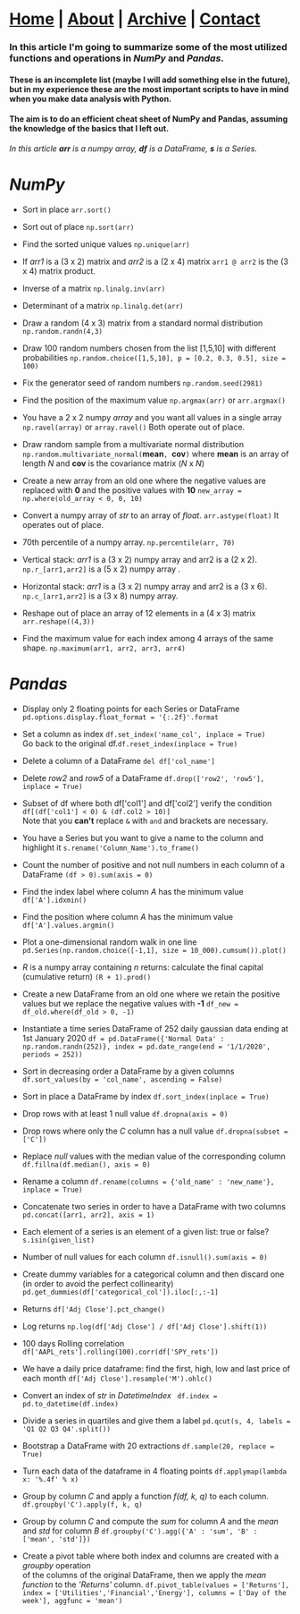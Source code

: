# [Home](https://antonio-catalano.github.io/#) | [About](https://antonio-catalano.github.io/about.html) | [Archive](https://antonio-catalano.github.io/Archive.html) | [Contact](https://antonio-catalano.github.io/form-contact.html)

### In this article I'm going to summarize some of the most utilized functions and operations in _NumPy_ and _Pandas_.

#### These is an incomplete list (maybe I will add something else in the future), but in my experience these are the most important scripts to have in mind when you make data analysis with Python.
#### The aim is to do an efficient cheat sheet of NumPy and Pandas, assuming the knowledge of the basics that I left out.

*In this article __arr__ is a numpy array, __df__ is a DataFrame, __s__ is a Series.*

# _NumPy_

- Sort in place `arr.sort()`<br>
- Sort out of place `np.sort(arr)`<br>
- Find the sorted unique values `np.unique(arr)`<br>
- If _arr1_ is a (3 x 2) matrix and _arr2_ is a (2 x 4) matrix
`arr1 @ arr2` is the (3 x 4) matrix product.<br>
- Inverse of a matrix
`np.linalg.inv(arr)`<br>
- Determinant of a matrix
`np.linalg.det(arr)`<br>
- Draw a random (4 x 3) matrix from a standard normal distribution
`np.random.randn(4,3)`<br>
- Draw 100 random numbers chosen from the list [1,5,10] with different probabilities
`np.random.choice([1,5,10], p = [0.2, 0.3, 0.5], size = 100)`<br>

- Fix the generator seed of random numbers `np.random.seed(2981)`<br>
- Find the position of the maximum value `np.argmax(arr)` or `arr.argmax()`<br>
- You have a 2 x 2 numpy _array_ and you want all values in a single array
`np.ravel(array)` or `array.ravel()`
Both operate out of place.<br>
- Draw random sample from a multivariate normal distribution
`np.random.multivariate_normal(`__mean__`, `__cov__`)`
where __mean__ is an array of length _N_ and __cov__ is the covariance matrix (_N_ x _N_)<br>
- Create a new array from an old one where the negative values are replaced with __0__
and the positive values with __10__
`new_array = np.where(old_array < 0, 0, 10)`<br>
- Convert a numpy array of _str_ to an array of _float_.
`arr.astype(float)`
It operates out of place.<br>
- 70th percentile of a numpy array.
`np.percentile(arr, 70)`<br>
- Vertical stack: _arr1_ is a (3 x 2) numpy array and arr2 is a (2 x 2).
`np.r_[arr1,arr2]` is a (5 x 2) numpy array .<br>
- Horizontal stack: _arr1_ is a (3 x 2) numpy array and arr2 is a (3 x 6).
`np.c_[arr1,arr2]` is a (3 x 8) numpy array.<br>
- Reshape out of place an array of 12 elements in a (4 x 3) matrix
`arr.reshape((4,3))`<br>
- Find the maximum value for each index among 4 arrays of the same shape.
`np.maximum(arr1, arr2, arr3, arr4)`

# _Pandas_

- Display only 2 floating points for each Series or DataFrame
`pd.options.display.float_format = '{:.2f}'.format`<br>

- Set a column as index `df.set_index('name_col', inplace = True)`<br>
Go back to the original df.`df.reset_index(inplace = True)`<br>
- Delete a column of a DataFrame `del df['col_name']`<br>
- Delete _row2_ and _row5_ of a DataFrame `df.drop(['row2', 'row5'], inplace = True)`<br>

- Subset of df where both df['col1'] and df['col2'] verify the condition
`df[(df['col1'] < 0) & (df.col2 > 10)]`<br>
Note that you __can't__ replace `&` with `and` and brackets are necessary.
- You have a Series but you want to give a name to the column and highlight it
`s.rename('Column_Name').to_frame()`<br>
- Count the number of positive and not null numbers in each column of a DataFrame
`(df > 0).sum(axis = 0)`<br>
- Find the index label where column _A_ has the minimum value
`df['A'].idxmin()`<br>
- Find the position where column _A_ has the minimum value
`df['A'].values.argmin()`<br>
- Plot a one-dimensional random walk in one line
`pd.Series(np.random.choice([-1,1], size = 10_000).cumsum()).plot()`<br>
- _R_ is a numpy array containing _n_ returns: calculate the final capital (cumulative return)
`(R + 1).prod()`<br>
- Create a new DataFrame from an old one where we retain the positive values but we replace
the negative values with __-1__
`df_new = df_old.where(df_old > 0, -1)`<br>
- Instantiate a time series DataFrame of 252 daily gaussian data ending at 1st January 2020
`df = pd.DataFrame({'Normal Data' : np.random.randn(252)}, index = pd.date_range(end = '1/1/2020', periods = 252))`<br>
- Sort in decreasing order a DataFrame by a given columns
`df.sort_values(by = 'col_name', ascending = False)`<br>
- Sort in place a DataFrame by index
`df.sort_index(inplace = True)`<br>
- Drop rows with at least 1 null value
`df.dropna(axis = 0)`<br>
- Drop rows where only the _C_ column has a null value
`df.dropna(subset = ['C'])`<br>
- Replace _null_ values with the median value of the corresponding column
`df.fillna(df.median(), axis = 0)`<br>
- Rename a column
`df.rename(columns = {'old_name' : 'new_name'}, inplace = True)`<br>
- Concatenate two series in order to have a DataFrame with two columns
`pd.concat([arr1, arr2], axis = 1)`<br>
- Each element of a series is an element of a given list: true or false?
`s.isin(given_list)`<br>
- Number of null values for each column
`df.isnull().sum(axis = 0)`<br>
- Create dummy variables for a categorical column and then discard one (in order to avoid the perfect collinearity)
`pd.get_dummies(df['categorical_col']).iloc[:,:-1]`<br>
- Returns
`df['Adj Close'].pct_change()`<br>
- Log returns
`np.log(df['Adj Close'] / df['Adj Close'].shift(1))`<br>
- 100 days Rolling correlation
`df['AAPL_rets'].rolling(100).corr(df['SPY_rets'])`<br>
- We have a daily price dataframe: find the first, high, low and last price of each month
`df['Adj Close'].resample('M').ohlc()`<br>
- Convert an index of _str_ in _DatetimeIndex_
` df.index = pd.to_datetime(df.index)`<br>
- Divide a series in quartiles and give them a label
`pd.qcut(s, 4, labels = 'Q1 Q2 Q3 Q4'.split())`<br>
- Bootstrap a DataFrame with 20 extractions
`df.sample(20, replace = True)`<br>
- Turn each data of the dataframe in 4 floating points
`df.applymap(lambda x: '%.4f' % x)`<br>
- Group by column _C_ and apply a function _f(df, k, q)_ to each column.
`df.groupby('C').apply(f, k, q)`<br>
- Group by column _C_ and compute the _sum_ for column _A_ and the _mean_ and _std_ for column _B_
`df.groupby('C').agg({'A' : 'sum', 'B' : ['mean', 'std']})`<br>
- Create a pivot table where both index and columns are created with a _groupby_ operation <br>of the columns of the original DataFrame, then we apply the _mean function_ to the _'Returns'_ column.
`df.pivot_table(values = ['Returns'], index = ['Utilities','Financial','Energy'], columns = ['Day of the week'], aggfunc = 'mean')`<br>
